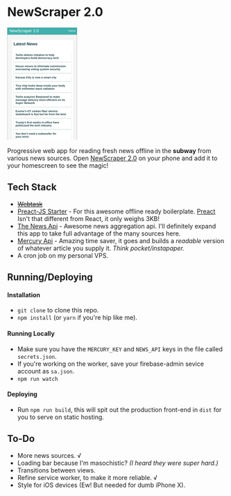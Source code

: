 # NewScraper 2.0

![screen](screenshot.png)

Progressive web app for reading fresh news offline in the **subway** from various news sources. Open [NewScraper 2.0](https://newscraper.surge.sh) on your phone and add it to your homescreen to see the magic!

## Tech Stack

- ~~[Webtask](https://webtask.io)~~
- [Preact-JS Starter](https://github.com/lukeed/preact-starter) - For this awesome offline ready boilerplate. [Preact](https://preactjs.com/) Isn't that different from React, it only weighs 3KB!
- [The News Api](http://newsapi.org) - Awesome news aggregation api. I'll definitely expand this app to take full advantage of the many sources here.
- [Mercury Api](https://mercury.postlight.com/web-parser/) - Amazing time saver, it goes and builds a _readable_ version of whatever article you supply it. _Think pocket/instapaper._
- A cron job on my personal VPS.

## Running/Deploying

#### Installation

  - `git clone` to clone this repo.
  - `npm install` (or `yarn` if you're hip like me).

#### Running Locally

  - Make sure you have the `MERCURY_KEY` and `NEWS_API` keys in the file called `secrets.json`.
  - If you're working on the worker, save your firebase-admin sevice account as `sa.json`.
  - `npm run watch`

#### Deploying

  - Run `npm run build`, this will spit out the production front-end in `dist` for you to serve on static hosting.



## To-Do

- More news sources. √
- Loading bar because I'm masochistic? _(I heard they were super hard.)_
- Transitions between views.
- Refine service worker, to make it more reliable. √
- Style for iOS devices (Ew! But needed for dumb iPhone X).
